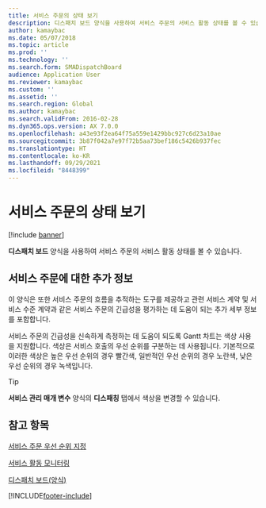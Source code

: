 ```yaml
---
title: 서비스 주문의 상태 보기
description: 디스패치 보드 양식을 사용하여 서비스 주문의 서비스 활동 상태를 볼 수 있습니다.
author: kamaybac
ms.date: 05/07/2018
ms.topic: article
ms.prod: ''
ms.technology: ''
ms.search.form: SMADispatchBoard
audience: Application User
ms.reviewer: kamaybac
ms.custom: ''
ms.assetid: ''
ms.search.region: Global
ms.author: kamaybac
ms.search.validFrom: 2016-02-28
ms.dyn365.ops.version: AX 7.0.0
ms.openlocfilehash: a43e93f2ea64f75a559e1429bbc927c6d23a10ae
ms.sourcegitcommit: 3b87f042a7e97f72b5aa73bef186c5426b937fec
ms.translationtype: HT
ms.contentlocale: ko-KR
ms.lasthandoff: 09/29/2021
ms.locfileid: "8448399"
---
```

# <a name="view-the-status-of-service-orders"></a>서비스 주문의 상태 보기 

[!include [banner](../includes/banner.md)]


**디스패치 보드** 양식을 사용하여 서비스 주문의 서비스 활동 상태를 볼 수 있습니다.

## <a name="more-information-about-service-orders"></a>서비스 주문에 대한 추가 정보

이 양식은 또한 서비스 주문의 흐름을 추적하는 도구를 제공하고 관련 서비스 계약 및 서비스 수준 계약과 같은 서비스 주문의 긴급성을 평가하는 데 도움이 되는 추가 세부 정보를 포함합니다.

서비스 주문의 긴급성을 신속하게 측정하는 데 도움이 되도록 Gantt 차트는 색상 사용을 지원합니다. 색상은 서비스 호출의 우선 순위를 구분하는 데 사용됩니다. 기본적으로 이러한 색상은 높은 우선 순위의 경우 빨간색, 일반적인 우선 순위의 경우 노란색, 낮은 우선 순위의 경우 녹색입니다.


> [!TIP]
> <P><STRONG>서비스 관리 매개 변수</STRONG> 양식의 <STRONG>디스패칭</STRONG> 탭에서 색상을 변경할 수 있습니다.</P>



## <a name="see-also"></a>참고 항목

[서비스 주문 우선 순위 지정](prioritize-service-orders.md)

[서비스 활동 모니터링](monitor-service-activities.md)

[디스패치 보드(양식)](https://technet.microsoft.com/library/hh242789\(v=ax.60\))

  




[!INCLUDE[footer-include](../../includes/footer-banner.md)]